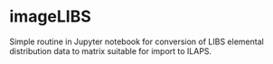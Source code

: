 # imageLIBS


Simple routine in Jupyter notebook for conversion of LIBS elemental distribution data to matrix suitable for import to ILAPS.
